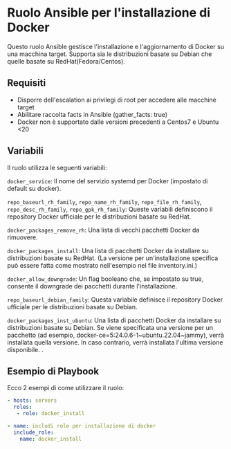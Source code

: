 # Ruolo Ansible per l'installazione di Docker

Questo ruolo Ansible gestisce l'installazione e l'aggiornamento di Docker su una macchina target. Supporta sia le distribuzioni basate su Debian che quelle basate su RedHat(Fedora/Centos).

## Requisiti
- Disporre dell'escalation ai privilegi di root per accedere alle macchine target 
- Abilitare raccolta facts in Ansible (gather_facts: true)
- Docker non è supportato dalle versioni precedenti a Centos7 e Ubuntu <20


## Variabili
Il ruolo utilizza le seguenti variabili:

`docker_service`: Il nome del servizio systemd per Docker (impostato di default su docker).

`repo_baseurl_rh_family`, `repo_name_rh_family`, `repo_file_rh_family`, `repo_desc_rh_family`, `repo_gpk_rh_family`: Queste variabili definiscono il repository Docker ufficiale per le distribuzioni basate su RedHat.

`docker_packages_remove_rh`: Una lista di vecchi pacchetti Docker da rimuovere.

`docker_packages_install`: Una lista di pacchetti Docker da installare su distribuzioni basate su RedHat.
(La versione per un'installazione specifica può essere fatta come mostrato nell'esempio nel file inventory.ini.)

`docker_allow_downgrade`: Un flag booleano che, se impostato su true, consente il downgrade dei pacchetti durante l'installazione.

`repo_baseurl_debian_family`: Questa variabile definisce il repository Docker ufficiale per le distribuzioni basate su Debian.

`docker_packages_inst_ubuntu`: Una lista di pacchetti Docker da installare su distribuzioni basate su Debian. Se viene specificata una versione per un pacchetto (ad esempio, docker-ce=5:24.0.6-1~ubuntu.22.04~jammy), verrà installata quella versione. In caso contrario, verrà installata l'ultima versione disponibile.
.

## Esempio di Playbook

Ecco 2 esempi di come utilizzare il  ruolo:

```yaml
- hosts: servers
  roles:
   - role: docker_install
```

```yaml
- name: includi role per installazione di docker
  include_role: 
    name: docker_install
```
